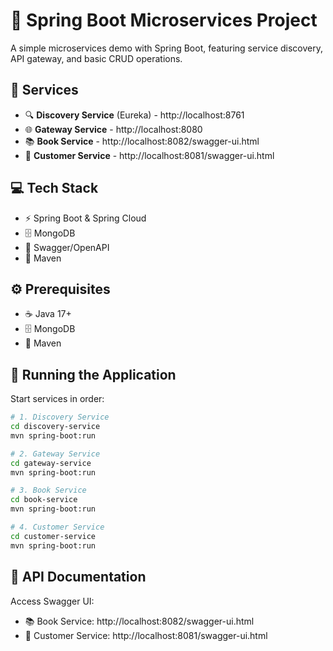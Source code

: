 # 🚀 Spring Boot Microservices Project

A simple microservices demo with Spring Boot, featuring service discovery, API gateway, and basic CRUD operations.

## 🌟 Services

- 🔍 **Discovery Service** (Eureka) - http://localhost:8761
- 🌐 **Gateway Service** - http://localhost:8080
- 📚 **Book Service** - http://localhost:8082/swagger-ui.html
- 👥 **Customer Service** - http://localhost:8081/swagger-ui.html

## 💻 Tech Stack

- ⚡ Spring Boot & Spring Cloud
- 🗄️ MongoDB
- 📝 Swagger/OpenAPI
- 🔧 Maven

## ⚙️ Prerequisites

- ☕ Java 17+
- 🗄️ MongoDB
- 🔧 Maven

## 🚀 Running the Application

Start services in order:

```bash
# 1. Discovery Service
cd discovery-service
mvn spring-boot:run

# 2. Gateway Service
cd gateway-service
mvn spring-boot:run

# 3. Book Service
cd book-service
mvn spring-boot:run

# 4. Customer Service
cd customer-service
mvn spring-boot:run
```

## 📖 API Documentation

Access Swagger UI:
- 📚 Book Service: http://localhost:8082/swagger-ui.html
- 👥 Customer Service: http://localhost:8081/swagger-ui.html
